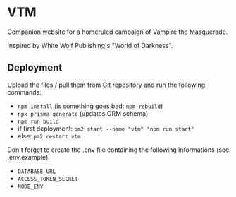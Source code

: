 # VTM

Companion website for a homeruled campaign of Vampire the Masquerade.

Inspired by White Wolf Publishing's "World of Darkness".

## Deployment

Upload the files / pull them from Git repository and run the following commands:
- `npm install` (is something goes bad: `npm rebuild`)
- `npx prisma generate` (updates ORM schema)
- `npm run build` 
- if first deployment: `pm2 start --name "vtm" "npm run start"`
- else: `pm2 restart vtm`

Don't forget to create the .env file containing the following informations (see .env.example):
- `DATABASE_URL`
- `ACCESS_TOKEN_SECRET`
- `NODE_ENV`